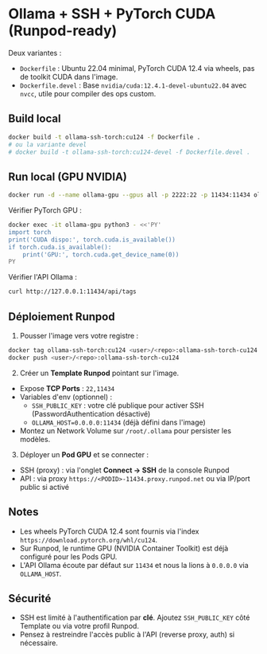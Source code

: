 
# Ollama + SSH + PyTorch CUDA (Runpod-ready)

Deux variantes :

- `Dockerfile` : Ubuntu 22.04 minimal, PyTorch CUDA 12.4 via wheels, pas de toolkit CUDA dans l'image.
- `Dockerfile.devel` : Base `nvidia/cuda:12.4.1-devel-ubuntu22.04` avec `nvcc`, utile pour compiler des ops custom.

## Build local

```bash
docker build -t ollama-ssh-torch:cu124 -f Dockerfile .
# ou la variante devel
# docker build -t ollama-ssh-torch:cu124-devel -f Dockerfile.devel .
```

## Run local (GPU NVIDIA)

```bash
docker run -d --name ollama-gpu --gpus all -p 2222:22 -p 11434:11434 ollama-ssh-torch:cu124
```

Vérifier PyTorch GPU :

```bash
docker exec -it ollama-gpu python3 - <<'PY'
import torch
print('CUDA dispo:', torch.cuda.is_available())
if torch.cuda.is_available():
    print('GPU:', torch.cuda.get_device_name(0))
PY
```

Vérifier l'API Ollama :

```bash
curl http://127.0.0.1:11434/api/tags
```

## Déploiement Runpod

1. Pousser l'image vers votre registre :

```bash
docker tag ollama-ssh-torch:cu124 <user>/<repo>:ollama-ssh-torch-cu124
docker push <user>/<repo>:ollama-ssh-torch-cu124
```

2. Créer un **Template Runpod** pointant sur l'image.

- Expose **TCP Ports** : `22,11434`
- Variables d'env (optionnel) :
  - `SSH_PUBLIC_KEY` : votre clé publique pour activer SSH (PasswordAuthentication désactivé)
  - `OLLAMA_HOST=0.0.0.0:11434` (déjà défini dans l'image)
- Montez un Network Volume sur `/root/.ollama` pour persister les modèles.

3. Déployer un **Pod GPU** et se connecter :

- SSH (proxy) : via l'onglet **Connect → SSH** de la console Runpod
- API : via proxy `https://<PODID>-11434.proxy.runpod.net` ou via IP/port public si activé

## Notes

- Les wheels PyTorch CUDA 12.4 sont fournis via l'index `https://download.pytorch.org/whl/cu124`.
- Sur Runpod, le runtime GPU (NVIDIA Container Toolkit) est déjà configuré pour les Pods GPU.
- L'API Ollama écoute par défaut sur `11434` et nous la lions à `0.0.0.0` via `OLLAMA_HOST`.

## Sécurité

- SSH est limité à l'authentification par **clé**. Ajoutez `SSH_PUBLIC_KEY` côté Template ou via votre profil Runpod.
- Pensez à restreindre l'accès public à l'API (reverse proxy, auth) si nécessaire.
